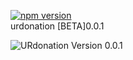 [![npm version](https://badge.fury.io/js/node.svg)](https://badge.fury.io/js/node)
<br/>
urdonation [BETA]0.0.1  

![URdonation Version 0.0.1](https://raw.githubusercontent.com/username/projectname/branch/path/to/img.png)
